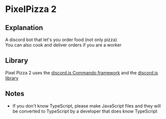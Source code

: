 # PixelPizza 2
## Explanation
A discord bot that let's you order food (not only pizza)  
You can also cook and deliver orders if you are a worker

## Library
Pixel Pizza 2 uses the [discord.js Commando framework](https://github.com/discordjs/Commando) and the [discord.js library](https://github.com/discordjs/discord.js)

## Notes
* If you don't know TypeScript, please make JavaScript files and they will be converted to TypeScript by a developer that does know TypeScript
